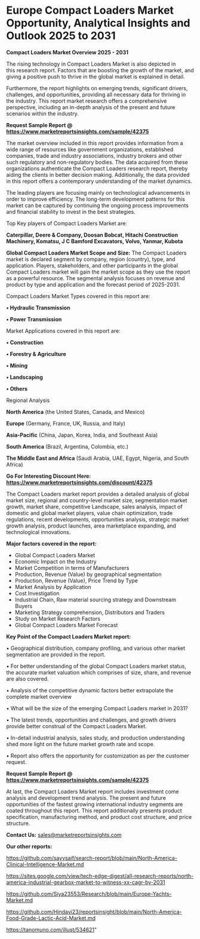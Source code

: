 # Europe Compact Loaders Market Opportunity, Analytical Insights and Outlook 2025 to 2031

<Strong> Compact Loaders Market Overview 2025 - 2031</strong>

The rising technology in Compact Loaders Market is also depicted in this research report. Factors that are boosting the growth of the market, and giving a positive push to thrive in the global market is explained in detail.

Furthermore, the report highlights on emerging trends, significant drivers, challenges, and opportunities, providing all necessary data for thriving in the industry. This report market research offers a comprehensive perspective, including an in-depth analysis of the present and future scenarios within the industry.

<strong>Request Sample Report @ <a href=https://www.marketreportsinsights.com/sample/42375>https://www.marketreportsinsights.com/sample/42375</a></strong>

The market overview included in this report provides information from a wide range of resources like government organizations, established companies, trade and industry associations, industry brokers and other such regulatory and non-regulatory bodies. The data acquired from these organizations authenticate the Compact Loaders research report, thereby aiding the clients in better decision making. Additionally, the data provided in this report offers a contemporary understanding of the market dynamics.

The leading players are focusing mainly on technological advancements in order to improve efficiency. The long-term development patterns for this market can be captured by continuing the ongoing process improvements and financial stability to invest in the best strategies.

Top Key players of Compact Loaders Market are:

<strong>Caterpillar, Deere & Company, Doosan Bobcat, Hitachi Construction Machinery, Komatsu, J C Bamford Excavators, Volvo, Yanmar, Kubota</strong>

<strong><b>Global Compact Loaders Market Scope and Size:</b></strong>
The Compact Loaders market is declared segment by company, region (country), type, and application. Players, stakeholders, and other participants in the global Compact Loaders market will gain the market scope as they use the report as a powerful resource. The segmental analysis focuses on revenue and product by type and application and the forecast period of 2025-2031.

Compact Loaders Market Types covered in this report are:

<strong>•  Hydraulic Transmission

•  Power Transmission</strong>

Market Applications covered in this report are:

<strong>•  Construction

•  Forestry & Agriculture

•  Mining

•  Landscaping

•  Others</strong> 

Regional Analysis

<strong>North America</strong> (the United States, Canada, and Mexico)

<strong>Europe</strong> (Germany, France, UK, Russia, and Italy)

<strong>Asia-Pacific</strong> (China, Japan, Korea, India, and Southeast Asia)

<strong>South America</strong> (Brazil, Argentina, Colombia, etc.)

<strong>The Middle East and Africa</strong> (Saudi Arabia, UAE, Egypt, Nigeria, and South Africa)

<strong>Go For Interesting Discount Here: <a href=https://www.marketreportsinsights.com/discount/42375>https://www.marketreportsinsights.com/discount/42375</a></strong>

The Compact Loaders market report provides a detailed analysis of global market size, regional and country-level market size, segmentation market growth, market share, competitive Landscape, sales analysis, impact of domestic and global market players, value chain optimization, trade regulations, recent developments, opportunities analysis, strategic market growth analysis, product launches, area marketplace expanding, and technological innovations.

<strong><b>Major factors covered in the report:</b></strong>
<ul>
  <li>Global Compact Loaders Market </li>
  <li>Economic Impact on the Industry</li>
  <li>Market Competition in terms of Manufacturers</li>
  <li>Production, Revenue (Value) by geographical segmentation</li>
  <li>Production, Revenue (Value), Price Trend by Type</li>
  <li>Market Analysis by Application</li>
  <li>Cost Investigation</li>
  <li>Industrial Chain, Raw material sourcing strategy and Downstream Buyers</li>
  <li>Marketing Strategy comprehension, Distributors and Traders</li>
  <li>Study on Market Research Factors</li>
  <li>Global Compact Loaders Market Forecast</li>
</ul>

<strong><b>Key Point of the Compact Loaders Market report:</b></strong>

• Geographical distribution, company profiling, and various other market segmentation are provided in the report.

• For better understanding of the global Compact Loaders market status, the accurate market valuation which comprises of size, share, and revenue are also covered.

• Analysis of the competitive dynamic factors better extrapolate the complete market overview

• What will be the size of the emerging Compact Loaders market in 2031?

• The latest trends, opportunities and challenges, and growth drivers provide better construal of the Compact Loaders Market.

• In-detail industrial analysis, sales study, and production understanding shed more light on the future market growth rate and scope.

• Report also offers the opportunity for customization as per the customer request.

<strong>Request Sample Report @ <a href=https://www.marketreportsinsights.com/sample/42375>https://www.marketreportsinsights.com/sample/42375</a></strong>

At last, the Compact Loaders Market report includes investment come analysis and development trend analysis. The present and future opportunities of the fastest growing international industry segments are coated throughout this report. This report additionally presents product specification, manufacturing method, and product cost structure, and price structure.

<strong>Contact Us:</strong>
sales@marketreportsinsights.com

<strong>Our other reports:</strong>

<a href=https://github.com/sayysaif/search-report/blob/main/North-America-Clinical-Intelligence-Market.md>https://github.com/sayysaif/search-report/blob/main/North-America-Clinical-Intelligence-Market.md</a>

<a href=https://sites.google.com/view/tech-edge-digest/all-research-reports/north-america-industrial-gearbox-market-to-witness-xx-cagr-by-2031>https://sites.google.com/view/tech-edge-digest/all-research-reports/north-america-industrial-gearbox-market-to-witness-xx-cagr-by-2031</a>

<a href=https://github.com/Siya23553/Research/blob/main/Europe-Yachts-Market.md>https://github.com/Siya23553/Research/blob/main/Europe-Yachts-Market.md</a>

<a href=https://github.com/Hindavi23/reportsinsight/blob/main/North-America-Food-Grade-Lactic-Acid-Market.md>https://github.com/Hindavi23/reportsinsight/blob/main/North-America-Food-Grade-Lactic-Acid-Market.md</a>

<a href=https://tanomuno.com/illust/534621>https://tanomuno.com/illust/534621</a>"
